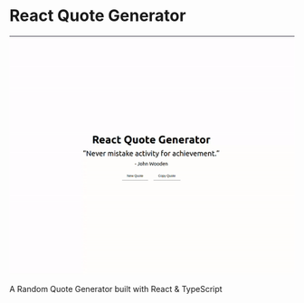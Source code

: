 # React Quote Generator

<p align="center">
  <img src="src/assets/demo.gif" alt="project demo" />
</p>

A Random Quote Generator built with React & TypeScript